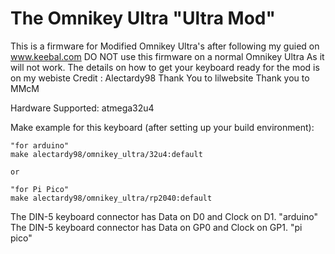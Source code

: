 # The Omnikey Ultra "Ultra Mod"

This is a firmware for Modified Omnikey Ultra's after following my guied on www.keebal.com DO NOT use this firmware on a normal Omnikey Ultra As it will not work. The details on how to get your keyboard ready for the mod is on my webiste
Credit : Alectardy98
Thank You to lilwebsite
Thank you to MMcM


Hardware Supported: atmega32u4 

Make example for this keyboard (after setting up your build environment):

    "for arduino"
    make alectardy98/omnikey_ultra/32u4:default 
    
    or
    
    "for Pi Pico"
    make alectardy98/omnikey_ultra/rp2040:default 


The DIN-5 keyboard connector has Data on D0 and Clock on D1. "arduino"
The DIN-5 keyboard connector has Data on GP0 and Clock on GP1. "pi pico"
